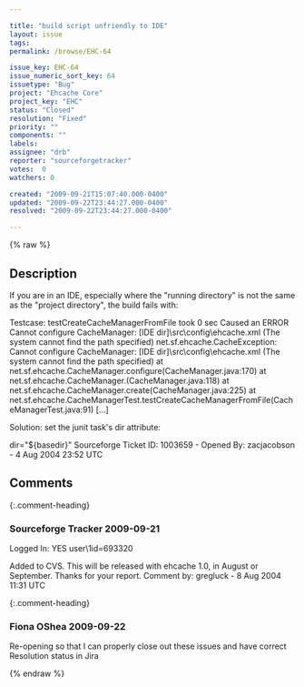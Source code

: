 ```yaml
---

title: "build script unfriendly to IDE"
layout: issue
tags: 
permalink: /browse/EHC-64

issue_key: EHC-64
issue_numeric_sort_key: 64
issuetype: "Bug"
project: "Ehcache Core"
project_key: "EHC"
status: "Closed"
resolution: "Fixed"
priority: ""
components: ""
labels: 
assignee: "drb"
reporter: "sourceforgetracker"
votes:  0
watchers: 0

created: "2009-09-21T15:07:40.000-0400"
updated: "2009-09-22T23:44:27.000-0400"
resolved: "2009-09-22T23:44:27.000-0400"

---
```




{% raw %}



## Description

<div markdown="1" class="description">

If you are in an IDE, especially where the "running
directory" is not the same as the "project directory",
the build fails with:

Testcase: testCreateCacheManagerFromFile took 0 sec
        Caused an ERROR
Cannot configure CacheManager: [IDE
dir]\src\config\ehcache.xml (The system cannot find the
path specified)
net.sf.ehcache.CacheException: Cannot configure
CacheManager: [IDE dir]\src\config\ehcache.xml (The
system cannot find the path specified)
        at
net.sf.ehcache.CacheManager.configure(CacheManager.java:170)
        at
net.sf.ehcache.CacheManager.<init>(CacheManager.java:118)
        at
net.sf.ehcache.CacheManager.create(CacheManager.java:225)
        at
net.sf.ehcache.CacheManagerTest.testCreateCacheManagerFromFile(CacheManagerTest.java:91)
        [...]

Solution: set the junit task's dir attribute:

dir="${basedir}"
Sourceforge Ticket ID: 1003659 - Opened By: zacjacobson - 4 Aug 2004 23:52 UTC

</div>

## Comments


{:.comment-heading}
### **Sourceforge Tracker** <span class="date">2009-09-21</span>

<div markdown="1" class="comment">

Logged In: YES 
user\1id=693320

Added to CVS. This will be released with ehcache 1.0, in
August or September. Thanks for your report.
Comment by: gregluck - 8 Aug 2004 11:31 UTC

</div>


{:.comment-heading}
### **Fiona OShea** <span class="date">2009-09-22</span>

<div markdown="1" class="comment">

Re-opening so that I can properly close out these issues and have correct Resolution status in Jira

</div>



{% endraw %}
